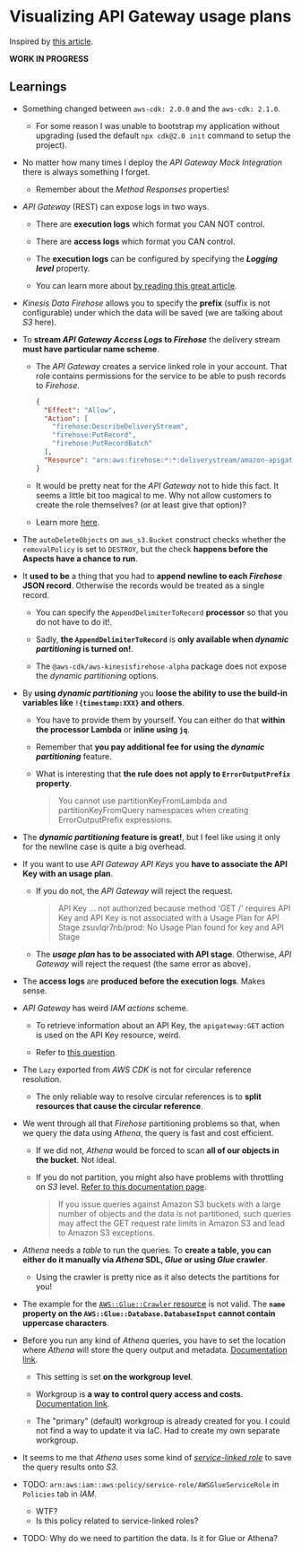 # Visualizing API Gateway usage plans

Inspired by [this article](https://aws.amazon.com/blogs/compute/visualizing-amazon-api-gateway-usage-plans-using-amazon-quicksight/).

**WORK IN PROGRESS**

## Learnings

- Something changed between `aws-cdk: 2.0.0` and the `aws-cdk: 2.1.0`.

  - For some reason I was unable to bootstrap my application without upgrading (used the default `npx cdk@2.0 init` command to setup the project).

- No matter how many times I deploy the _API Gateway Mock Integration_ there is always something I forget.

  - Remember about the _Method Responses_ properties!

- _API Gateway_ (REST) can expose logs in two ways.

  - There are **execution logs** which format you CAN NOT control.

  - There are **access logs** which format you CAN control.

  - The **execution logs** can be configured by specifying the **_Logging level_** property.

  - You can learn more about [by reading this great article](https://seed.run/blog/whats-the-difference-between-access-logs-and-execution-logs-in-api-gateway.html).

- _Kinesis Data Firehose_ allows you to specify the **prefix** (suffix is not configurable) under which the data will be saved (we are talking about _S3_ here).

- To **stream _API Gateway Access Logs_ to _Firehose_** the delivery stream **must have particular name scheme**.

  - The _API Gateway_ creates a service linked role in your account. That role contains permissions for the service to be able to push records to _Firehose_.

    ```json
    {
      "Effect": "Allow",
      "Action": [
        "firehose:DescribeDeliveryStream",
        "firehose:PutRecord",
        "firehose:PutRecordBatch"
      ],
      "Resource": "arn:aws:firehose:*:*:deliverystream/amazon-apigateway-*"
    }
    ```

  - It would be pretty neat for the _API Gateway_ not to hide this fact. It seems a little bit too magical to me. Why not allow customers to create the role themselves? (or at least give that option)?

  - Learn more [here](https://docs.aws.amazon.com/apigateway/latest/developerguide/apigateway-logging-to-kinesis.html#set-up-kinesis-access-logging-using-console).

- The `autoDeleteObjects` on `aws_s3.Bucket` construct checks whether the `removalPolicy` is set to `DESTROY`, but the check **happens before the Aspects have a chance to run**.

- It **used to be** a thing that you had to **append newline to each _Firehose_ JSON record**. Otherwise the records would be treated as a single record.

  - You can specify the `AppendDelimiterToRecord` **processor** so that you do not have to do it!.

  - Sadly, **the `AppendDelimiterToRecord`** is **only available when _dynamic partitioning_ is turned on!**.

  - The `@aws-cdk/aws-kinesisfirehose-alpha` package does not expose the _dynamic partitioning_ options.

- By **using _dynamic partitioning_** you **loose the ability to use the build-in variables like `!{timestamp:XXX}` and others**.

  - You have to provide them by yourself. You can either do that **within the processor Lambda** or **inline using `jq`**.

  - Remember that **you pay additional fee for using the _dynamic partitioning_** feature.

  - What is interesting that **the rule does not apply to `ErrorOutputPrefix` property**.
    > You cannot use partitionKeyFromLambda and partitionKeyFromQuery namespaces when creating ErrorOutputPrefix expressions.

- The **_dynamic partitioning_ feature is great!**, but I feel like using it only for the newline case is quite a big overhead.

- If you want to use _API Gateway API Keys_ you **have to associate the API Key with an usage plan**.

  - If you do not, the _API Gateway_ will reject the request.

    > API Key ... not authorized because method 'GET /' requires API Key and API Key is not associated with a Usage Plan for API Stage zsuvlqr7nb/prod: No Usage Plan found for key and API Stage

  - The **_usage plan_ has to be associated with API stage**. Otherwise, _API Gateway_ will reject the request (the same error as above).

- The **access logs** are **produced before the execution logs**. Makes sense.

- _API Gateway_ has weird _IAM actions_ scheme.

  - To retrieve information about an API Key, the `apigateway:GET` action is used on the API Key resource, weird.

  - Refer to [this question](https://repost.aws/questions/QUbbuJnHDORfKRjquIsCWfug/api-gateway-iam-actions-permissions-definition).

- The `Lazy` exported from _AWS CDK_ is not for circular reference resolution.

  - The only reliable way to resolve circular references is to **split resources that cause the circular reference**.

- We went through all that _Firehose_ partitioning problems so that, when we query the data using _Athena_, the query is fast and cost efficient.

  - If we did not, _Athena_ would be forced to scan **all of our objects in the bucket**. Not ideal.

  - If you do not partition, you might also have problems with throttling on _S3_ level. [Refer to this documentation page](https://docs.aws.amazon.com/athena/latest/ug/partitions.html#partitions-considerations-limitations).

    > If you issue queries against Amazon S3 buckets with a large number of objects and the data is not partitioned, such queries may affect the GET request rate limits in Amazon S3 and lead to Amazon S3 exceptions.

- _Athena_ needs a _table_ to run the queries. To **create a table, you can either do it manually via _Athena_ SDL, _Glue_ or using _Glue_ crawler**.

  - Using the crawler is pretty nice as it also detects the partitions for you!

- The example for the [`AWS::Glue::Crawler` resource](https://docs.aws.amazon.com/AWSCloudFormation/latest/UserGuide/aws-resource-glue-crawler.html) is not valid. The **`name` property on the `AWS::Glue::Database.DatabaseInput` cannot contain uppercase characters**.

- Before you run any kind of _Athena_ queries, you have to set the location where _Athena_ will store the query output and metadata. [Documentation link](https://docs.aws.amazon.com/athena/latest/ug/querying.html).

  - This setting is set **on the workgroup level**.

  - Workgroup is **a way to control query access and costs**. [Documentation link](https://docs.aws.amazon.com/athena/latest/ug/manage-queries-control-costs-with-workgroups.html).

  - The "primary" (default) workgroup is already created for you. I could not find a way to update it via IaC. Had to create my own separate workgroup.

- It seems to me that _Athena_ uses some kind of [_service-linked role_](https://docs.aws.amazon.com/IAM/latest/UserGuide/using-service-linked-roles.html) to save the query results onto _S3_.

- TODO: `arn:aws:iam::aws:policy/service-role/AWSGlueServiceRole` in `Policies` tab in _IAM_.

  - WTF?
  - Is this policy related to service-linked roles?

- TODO: Why do we need to partition the data. Is it for Glue or Athena?
